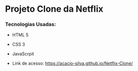 # Projeto Clone da Netflix 
### Tecnologias Usadas:
 - HTML 5
 - CSS 3
 - JavaScrpit

 - Link de acesso: https://acacio-silva.github.io/Netflix-Clone/
